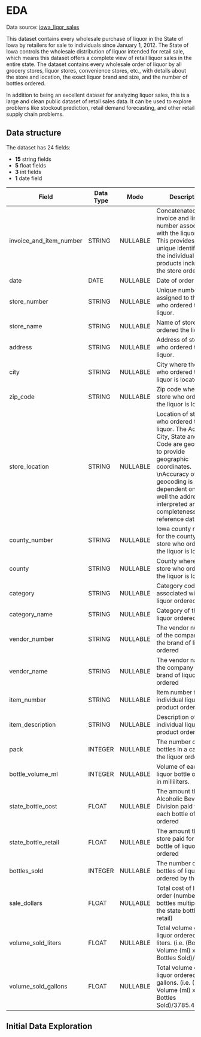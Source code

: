 # EDA

Data source: [iowa_liqor_sales](https://console.cloud.google.com/marketplace/details/iowa-department-of-commerce/iowa-liquor-sales) 

This dataset contains every wholesale purchase of liquor in the State of Iowa by retailers for sale to individuals since January 1, 2012. The State of Iowa controls the wholesale distribution of liquor intended for retail sale, which means this dataset offers a complete view of retail liquor sales in the entire state. The dataset contains every wholesale order of liquor by all grocery stores, liquor stores, convenience stores, etc., with details about the store and location, the exact liquor brand and size, and the number of bottles ordered.

In addition to being an excellent dataset for analyzing liquor sales, this is a large and clean public dataset of retail sales data. It can be used to explore problems like stockout prediction, retail demand forecasting, and other retail supply chain problems.

## Data structure

The dataset has 24 fields:
* **15** string fields
* **5** float fields
* **3** int fields
* **1** date field

|Field|Data Type|Mode|Description|
|---|---|---|---|
|invoice_and_item_number|STRING|NULLABLE|Concatenated invoice and line number associated with the liquor order. This provides a unique identifier for the individual liquor products included in the store order.|
|date|DATE|NULLABLE|Date of order|
|store_number|STRING|NULLABLE|Unique number assigned to the store who ordered the liquor.|
|store_name|STRING|NULLABLE|Name of store who ordered the liquor.|
|address|STRING|NULLABLE|Address of store who ordered the liquor.|
|city|STRING|NULLABLE|City where the store who ordered the liquor is located|
|zip_code|STRING|NULLABLE|Zip code where the store who ordered the liquor is located|
|store_location|STRING|NULLABLE|Location of store who ordered the liquor. The Address, City, State and Zip Code are geocoded to provide geographic coordinates. \nAccuracy of geocoding is dependent on how well the address is interpreted and the completeness of the reference data used.|
|county_number|STRING|NULLABLE|Iowa county number for the county where store who ordered the liquor is located|
|county|STRING|NULLABLE|County where the store who ordered the liquor is located|
|category|STRING|NULLABLE|Category code associated with the liquor ordered|
|category_name|STRING|NULLABLE|Category of the liquor ordered.|
|vendor_number|STRING|NULLABLE|The vendor number of the company for the brand of liquor ordered|
|vendor_name|STRING|NULLABLE|The vendor name of the company for the brand of liquor ordered|
|item_number|STRING|NULLABLE|Item number for the individual liquor product ordered.|
|item_description|STRING|NULLABLE|Description of the individual liquor product ordered.|
|pack|INTEGER|NULLABLE|The number of bottles in a case for the liquor ordered|
|bottle_volume_ml|INTEGER|NULLABLE|Volume of each liquor bottle ordered in milliliters.|
|state_bottle_cost|FLOAT|NULLABLE|The amount that Alcoholic Beverages Division paid for each bottle of liquor ordered|
|state_bottle_retail|FLOAT|NULLABLE|The amount the store paid for each bottle of liquor ordered|
|bottles_sold|INTEGER|NULLABLE|The number of bottles of liquor ordered by the store|
|sale_dollars|FLOAT|NULLABLE|Total cost of liquor order (number of bottles multiplied by the state bottle retail)|
|volume_sold_liters|FLOAT|NULLABLE|Total volume of liquor ordered in liters. (i.e. (Bottle Volume (ml) x Bottles Sold)/1,000)|
|volume_sold_gallons|FLOAT|NULLABLE|Total volume of liquor ordered in gallons. (i.e. (Bottle Volume (ml) x Bottles Sold)/3785.411784)|

## Initial Data Exploration

